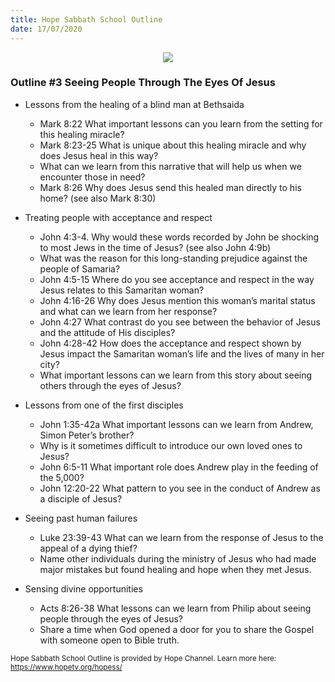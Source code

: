 ```yaml
---
title: Hope Sabbath School Outline
date: 17/07/2020
---
```


<center><img src="https://sabbath-school.adventech.io/api/v1/images/misc/hope-ss-logo.jpg" /></center>

### Outline #3 Seeing People Through The Eyes Of Jesus

*  Lessons from the healing of a blind man at Bethsaida
	* Mark 8:22 What important lessons can you learn from the setting for this healing miracle?
	* Mark 8:23-25 What is unique about this healing miracle and why does Jesus heal in this way?
	* What can we learn from this narrative that will help us when we encounter those in need?
	* Mark 8:26 Why does Jesus send this healed man directly to his home? (see also Mark 8:30)

*  Treating people with acceptance and respect
	* John 4:3-4. Why would these words recorded by John be shocking to most Jews in the time of Jesus? (see also John 4:9b)
	* What was the reason for this long-standing prejudice against the people of Samaria?
	* John 4:5-15 Where do you see acceptance and respect in the way Jesus relates to this Samaritan woman?
	* John 4:16-26 Why does Jesus mention this woman’s marital status and what can we learn from her response?
	* John 4:27 What contrast do you see between the behavior of Jesus and the attitude of His disciples?
	* John 4:28-42 How does the acceptance and respect shown by Jesus impact the Samaritan woman’s life and the lives of many in her city?
	* What important lessons can we learn from this story about seeing others through the eyes of Jesus?

*  Lessons from one of the first disciples
	* John 1:35-42a What important lessons can we learn from Andrew, Simon Peter’s brother?
	* Why is it sometimes difficult to introduce our own loved ones to Jesus?
	* John 6:5-11 What important role does Andrew play in the feeding of the 5,000?
	* John 12:20-22 What pattern to you see in the conduct of Andrew as a disciple of Jesus?

*  Seeing past human failures
	* Luke 23:39-43 What can we learn from the response of Jesus to the appeal of a dying thief?
	* Name other individuals during the ministry of Jesus who had made major mistakes but found healing and hope when they met Jesus.

*  Sensing divine opportunities
	* Acts 8:26-38 What lessons can we learn from Philip about seeing people through the eyes of Jesus?
	* Share a time when God opened a door for you to share the Gospel with someone open to Bible truth.


<small>Hope Sabbath School Outline is provided by Hope Channel. Learn more here: https://www.hopetv.org/hopess/</small>
